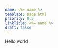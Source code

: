 ```yaml
---
name: <%= name %>
template: page.html
priority: 0.5
linkTitle: <%= name %>
draft: false
---
```


Hello world
